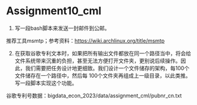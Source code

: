 # Assignment10_cml

1. 写一段bash脚本来发送一封邮件到公邮。

推荐工具msmtp；参考资料：https://wiki.archlinux.org/title/msmtp

2. 在获取谷歌专利文本时，如果把所有输出文件都放在同一个路径当中，将会给文件系统带来沉重的负担，甚至无法方便打开文件夹，更别说后续操作。因此，我们需要把任务设计地更细致。我们设计一个文件储存的架构，每100个文件储存在一个路径中，然后每
100个文件夹再组成上一级目录，以此类推。写一段脚本实现这个功能。

谷歌专利号数据：bigdata_econ_2023/data/assignment_cml/pubnr_cn.txt
